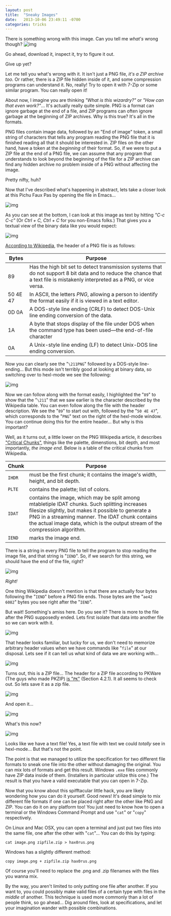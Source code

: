 ```yaml
---
layout: post
title:  "Sneaky Images"
date:   2013-10-06 23:49:11 -0700
categories: tricks
---
```


There is something wrong with this image. Can you tell me *what's*
wrong though?
![img](/assets/PichuFauxPass.png)

Go ahead, download it, inspect it, try to figure it out.
<!-- more -->

Give up yet?

Let me tell you what's wrong with it. It isn't just a PNG file, *it's a ZIP archive too.* Or rather, there is a ZIP file hidden inside of it, and some compression programs can understand it. No, really! Try to open it with 7-Zip or some similar program. You can really open it!

About now, I imagine you are thinking *"What is this wizardry?"* or *"How can that even work?"*... It's actually really quite simple. PNG is a format can ignore garbage at the end of a file, and ZIP programs can often ignore garbage at the beginning of ZIP archives. Why is this true? It's all in the formats.

PNG files contain image data, followed by an "End of image" token, a small string of characters that tells any program reading the PNG file that it is finished reading all that it should be interested in. ZIP files on the other hand, have a token at the *beginning* of their format. So, if we were to put a ZIP file at the end of a PNG file, we can assume that any program that understands to look beyond the beginning of the file for a ZIP archive can find any hidden archive no problem inside of a PNG without affecting the image.

Pretty nifty, huh?

Now that I've described what's happening in abstract, lets take a closer look at this Pichu Faux Pas by opening the file in Emacs...

![img](/assets/Pichumacs1.png)

As you can see at the bottom, I can look at this image as text by hitting *"C-c C-c"* (Or *Ctrl + C, Ctrl + C* for you non-Emacs folks.)
That gives you a textual view of the binary data like you would expect:

![img](/assets/Pichumacs2.png)

[According to Wikipedia](http://en.wikipedia.org/wiki/Portable_Network_Graphics#File_header), the header of a PNG file is as follows:

| Bytes    | Purpose                                                                                                                                                                         |
|----------|---------------------------------------------------------------------------------------------------------------------------------------------------------------------------------|
| 89       | Has the high bit set to detect transmission systems that do not support 8 bit data and to reduce the chance that a text file is mistakenly interpreted as a PNG, or vice versa. |
| 50 4E 47 | In ASCII, the letters *PNG*, allowing a person to identify the format easily if it is viewed in a text editor.                                                                  |
| 0D 0A    | A DOS-style line ending (CRLF) to detect DOS-Unix line ending conversion of the data.                                                                                           |
| 1A       | A byte that stops display of the file under DOS when the command type has been used—the end-of-file character                                                                   |
| 0A       | A Unix-style line ending (LF) to detect Unix-DOS line ending conversion.                                                                                                        |


Now you can clearly see the "`\211PNG`" followed by a DOS-style line-ending... But this mode isn't terribly good at looking at binary data, so switching over to hexl-mode we see the following:

![img](/assets/Pichumacs3.png)

Now we can follow along with the format easily, I highlighted the "`89`" to show that the "`\211`" that we saw earlier is the character described by the Wikipedia table. You can even follow along the file with the header description. We see the "`89`" to start out with, followed by the "`50 4E 47`", which corresponds to the "`PNG`" text on the right of the hexl-mode window. You can continue doing this for the entire header... But why is this important?

Well, as it turns out, a little lower on the PNG Wikipedia article, it describes ["Critical Chunks"](http://en.wikipedia.org/wiki/Portable_Network_Graphics#Critical_chunks), things like the palette, dimenstions, bit depth, and most importantly, *the image end*. Below is a table of the critical chunks from Wikipedia.

| Chunk  | Purpose                                                                                                                                                                                                                                                                                  |
|--------|------------------------------------------------------------------------------------------------------------------------------------------------------------------------------------------------------------------------------------------------------------------------------------------|
| `IHDR` | must be the first chunk; it contains the image's width, height, and bit depth.                                                                                                                                                                                                           |
| `PLTE` | contains the palette; list of colors.                                                                                                                                                                                                                                                    |
| `IDAT` | contains the image, which may be split among mtabletiple IDAT chunks. Such splitting increases filesize slightly, but makes it possible to generate a PNG in a streaming manner. The IDAT chunk contains the actual image data, which is the output stream of the compression algorithm. |
| `IEND` | marks the image end.                                                                                                                                                                                                                                                                     |


There is a string in every PNG file to tell the program to stop reading the image file, and that string is "`IEND`". So, if we search for this string, we should have the end of the file, right?

![img](/assets/Pichumacs4.png)

*Right!*

One thing Wikipedia doesn't mention is that there are actually four bytes following the "`IEND`" before a PNG file ends. Those bytes are the "`ae42 6082`" bytes you see right after the "`IEND`".

But wait! Something's amiss here. Do you see it? There is more to the file after the PNG supposedly ended. Lets first isolate that data into another file so we can work with it.

![img](/assets/Pichumacs5.png)

That header looks familiar, but lucky for us, we don't need to memorize arbitrary header values when we have commands like "`file`" at our disposal. Lets see if it can tell us what kind of data we are working with...

![img](/assets/Pichumacs6.png)

Turns out, this is a ZIP file... The header for a ZIP file according to PKWare (The guys who made PKZIP) [is "`PK`"](http://www.pkware.com/documents/casestudies/APPNOTE.TXT) (Section 4.2.1). It all seems to check out. So lets save it as a zip file.

![img](/assets/Pichumacs7.png)

And open it...

![img](/assets/Pichumacs8.png)

What's this now?

![img](/assets/Pichumacs9.png)

Looks like we have a text file! Yes, a text file with text we could *totally* see in hexl-mode... But that's not the point.

The point is that we managed to utilize the specification for two different file formats to sneak one file into the other without damaging the original. You can mix lots of formats and get this result. Windows `.exe` files commonly have ZIP data inside of them. (Installers in particular utilize this one.) The result is that you have a valid executable that you can open in 7-Zip.

Now that you know about this spifftacular little hack, you are likely wondering how you can do it yourself. Good news! It's dead simple to mix different file formats if one can be placed right after the other like PNG and ZIP. You can do it on any platform too! You just need to know how to open a terminal or the Windows Command Prompt and use "`cat`" or "`copy`" respectively.

On Linux and Mac OSX, you can open a terminal and just put two files into the same file, one after the other with "`cat`"... You can do this by typing:

``` shell
cat image.png zipfile.zip > hax0rus.png
```

Windows has a slightly different method:

``` batch
copy image.png + zipfile.zip hax0rus.png
```

Of course you'll need to replace the .png and .zip filenames with the files you wanna mix.

By the way, you aren't limited to only putting one file after another. If you want to, you could possibly make valid files of a certain type with files in the *middle* of another. This technique is used more commonly than a lot of people think, so go ahead... Dig around files, look at specifications, and let your imagination wander with possible combinations.

